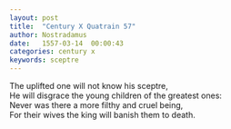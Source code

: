 ```yaml
---
layout: post
title:  "Century X Quatrain 57"
author: Nostradamus
date:   1557-03-14  00:00:43
categories: century x
keywords: sceptre 
---
```

The uplifted one will not know his sceptre,  
He will disgrace the young children of the greatest ones:  
Never was there a more filthy and cruel being,  
For their wives the king will banish them to death.
